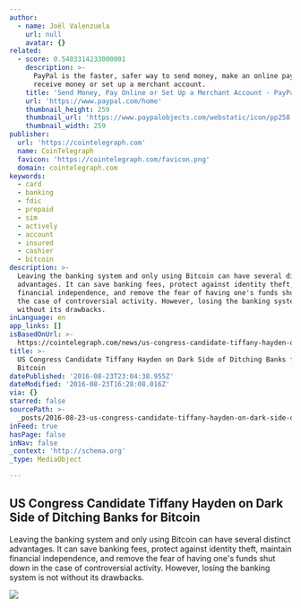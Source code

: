 ```yaml
---
author:
  - name: Joël Valenzuela
    url: null
    avatar: {}
related:
  - score: 0.5403314233000001
    description: >-
      PayPal is the faster, safer way to send money, make an online payment,
      receive money or set up a merchant account.
    title: 'Send Money, Pay Online or Set Up a Merchant Account - PayPal'
    url: 'https://www.paypal.com/home'
    thumbnail_height: 259
    thumbnail_url: 'https://www.paypalobjects.com/webstatic/icon/pp258.png'
    thumbnail_width: 259
publisher:
  url: 'https://cointelegraph.com'
  name: CoinTelegraph
  favicon: 'https://cointelegraph.com/favicon.png'
  domain: cointelegraph.com
keywords:
  - card
  - banking
  - fdic
  - prepaid
  - sim
  - actively
  - account
  - insured
  - cashier
  - bitcoin
description: >-
  Leaving the banking system and only using Bitcoin can have several distinct
  advantages. It can save banking fees, protect against identity theft, maintain
  financial independence, and remove the fear of having one's funds shut down in
  the case of controversial activity. However, losing the banking system is not
  without its drawbacks.
inLanguage: en
app_links: []
isBasedOnUrl: >-
  https://cointelegraph.com/news/us-congress-candidate-tiffany-hayden-on-dark-side-of-ditching-banks-for-bitcoin
title: >-
  US Congress Candidate Tiffany Hayden on Dark Side of Ditching Banks for
  Bitcoin
datePublished: '2016-08-23T23:04:38.955Z'
dateModified: '2016-08-23T16:28:08.016Z'
via: {}
starred: false
sourcePath: >-
  _posts/2016-08-23-us-congress-candidate-tiffany-hayden-on-dark-side-of-ditchin.md
inFeed: true
hasPage: false
inNav: false
_context: 'http://schema.org'
_type: MediaObject

---
```

<article style=""><h1>US Congress Candidate Tiffany Hayden on Dark Side of Ditching Banks for Bitcoin</h1><p>Leaving the banking system and only using Bitcoin can have several distinct advantages. It can save banking fees, protect against identity theft, maintain financial independence, and remove the fear of having one's funds shut down in the case of controversial activity. However, losing the banking system is not without its drawbacks.</p><img src="https://cointelegraph.com/images/725_Ly9jb2ludGVsZWdyYXBoLmNvbS9zdG9yYWdlL3VwbG9hZHMvdmlldy8xZTFmZDU0MzRjYTcwNjgwM2M0MjAwMjg0NTU4MjcyMi5qcGc=.jpg" /></article>